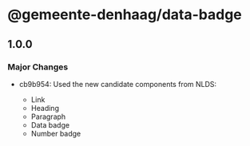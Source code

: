 # @gemeente-denhaag/data-badge

## 1.0.0

### Major Changes

- cb9b954: Used the new candidate components from NLDS:

  - Link
  - Heading
  - Paragraph
  - Data badge
  - Number badge
